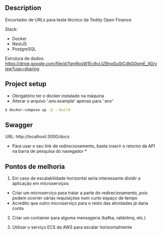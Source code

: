 ## Description
Encurtador de URLs para teste técnico da Teddy Open Finance

Stack:
- Docker
- NestJS
- PostgreSQL

Estrutura de dados:
https://drive.google.com/file/d/1gmRosW1Ec8vLtZBnqSuStCdbG0qmE_X0/view?usp=sharing

## Project setup
* Obrigatório ter o docker instalado na máquina
* Alterar o arquivo '.env.example' apenas para '.env'
```bash
$ docker-compose up -d --build
```

## Swagger
URL: http://localhost:3000/docs

* Para usar o seu link de redirecionamento, basta inserir o retorno da API na barra de pesquisa do navegador *

## Pontos de melhoria
1. Em caso de escalabilidade horizontal seria interessante dividir a aplicação em microserviços:
- Criar um microserviço para tratar a parte do redirecionamento, pois podem ocorrer várias requisições num curto espaço de tempo
- Acredito que outro microserviço para o resto das atividades já daria conta

2. Criar um container para alguma mensageria (kafka, rabbitmq, etc.)

3. Utilizar o serviço ECS da AWS para escalar horizontalmente


<!-- ## Run tests
```bash
# unit tests
$ npm run test

# e2e tests
$ npm run test:e2e

# test coverage
$ npm run test:cov
``` -->

